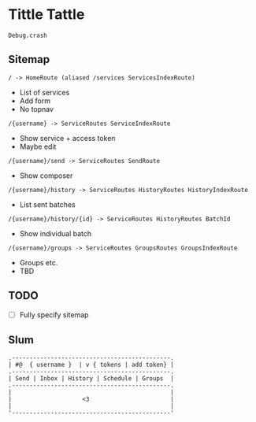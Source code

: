 # Tittle Tattle

`Debug.crash`

## Sitemap

`/ -> HomeRoute (aliased /services ServicesIndexRoute)`


 - List of services
 - Add form
 - No topnav

`/{username} -> ServiceRoutes ServiceIndexRoute`

- Show service + access token
- Maybe edit

`/{username}/send -> ServiceRoutes SendRoute`

- Show composer

`/{username}/history -> ServiceRoutes HistoryRoutes HistoryIndexRoute`

- List sent batches

`/{username}/history/{id} -> ServiceRoutes HistoryRoutes BatchId`

- Show individual batch

`/{username}/groups -> ServiceRoutes GroupsRoutes GroupsIndexRoute`

- Groups etc.
- TBD


## TODO

- [ ] Fully specify sitemap

## Slum

```
.---------------------------------------------.
| #@  { username }  | v { tokens | add token} |
.---------------------------------------------.
| Send | Inbox | History | Schedule | Groups  |
.---------------------------------------------.
|                                             |
|                    <3                       |
|                                             |
'---------------------------------------------'
```
